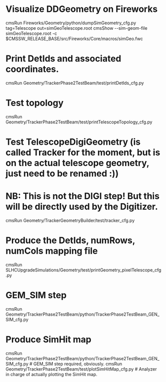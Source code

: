 # Visualize DDGeometry on Fireworks
cmsRun Fireworks/Geometry/python/dumpSimGeometry_cfg.py tag=Telescope out=simGeoTelescope.root
cmsShow --sim-geom-file simGeoTelescope.root -c $CMSSW_RELEASE_BASE/src/Fireworks/Core/macros/simGeo.fwc


# Print DetIds and associated coordinates.
cmsRun Geometry/TrackerPhase2TestBeam/test/printDetIds_cfg.py


# Test topology
cmsRun Geometry/TrackerPhase2TestBeam/test/printTelescopeTopology_cfg.py


# Test TelescopeDigiGeometry (is called Tracker for the moment, but is on the actual telescope geometry, just need to be renamed :))
# NB: This is not the DIGI step! But this will be directly used by the Digitizer.
cmsRun Geometry/TrackerGeometryBuilder/test/tracker_cfg.py


# Produce the DetIds, numRows, numCols mapping file
cmsRun SLHCUpgradeSimulations/Geometry/test/printGeometry_pixelTelescope_cfg.py


# GEM_SIM step
cmsRun Geometry/TrackerPhase2TestBeam/python/TrackerPhase2TestBeam_GEN_SIM_cfg.py


# Produce SimHit map
cmsRun Geometry/TrackerPhase2TestBeam/python/TrackerPhase2TestBeam_GEN_SIM_cfg.py  # GEM_SIM step required, obviously.
cmsRun Geometry/TrackerPhase2TestBeam/test/plotSimHitMap_cfg.py                    # Analyzer in charge of actually plotting the SimHit map.

